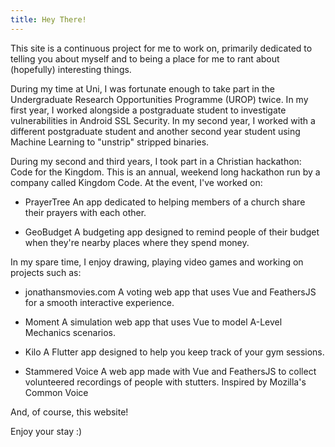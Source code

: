 ```yaml
---
title: Hey There!
---
```


This site is a continuous project for me to work on, primarily dedicated to telling you about myself and to being a place for me to rant about (hopefully) interesting things.

During my time at Uni, I was fortunate enough to take part in the Undergraduate Research Opportunities Programme (UROP) twice.
In my first year, I worked alongside a postgraduate student to investigate vulnerabilities in Android SSL Security.
In my second year, I worked with a different postgraduate student and another second year student using Machine Learning to "unstrip" stripped binaries.

During my second and third years, I took part in a Christian hackathon: Code for the Kingdom.
This is an annual, weekend long hackathon run by a company called Kingdom Code.
At the event, I've worked on:

- PrayerTree
An app dedicated to helping members of a church share their prayers with each other.

- GeoBudget
A budgeting app designed to remind people of their budget when they're nearby places where they spend money.

In my spare time, I enjoy drawing, playing video games and working on projects such as:

- jonathansmovies.com
A voting web app that uses Vue and FeathersJS for a smooth interactive experience.

- Moment
A simulation web app that uses Vue to model A-Level Mechanics scenarios.

- Kilo
A Flutter app designed to help you keep track of your gym sessions.

- Stammered Voice
A web app made with Vue and FeathersJS to collect volunteered recordings of people with stutters.
Inspired by Mozilla's Common Voice

And, of course, this website!

Enjoy your stay :)
